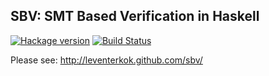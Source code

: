 ## SBV: SMT Based Verification in Haskell

[![Hackage version](https://img.shields.io/hackage/v/sbv.svg?label=Hackage)](https://hackage.haskell.org/package/sbv)
    [![Build Status](https://img.shields.io/travis/LeventErkok/sbv.svg?label=Build)](https://travis-ci.org/LeventErkok/sbv)

Please see: http://leventerkok.github.com/sbv/
